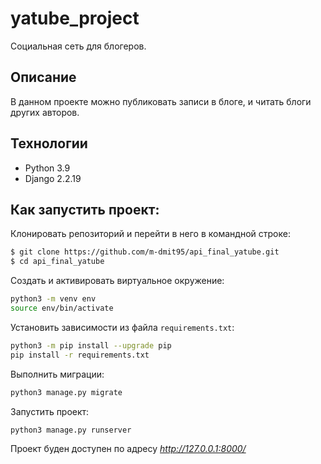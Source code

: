 # yatube_project
Социальная сеть для блогеров.

## Описание

В данном проекте можно публиковать записи в блоге, и читать блоги других авторов.

## Технологии

- Python 3.9
- Django 2.2.19

## Как запустить проект:

Клонировать репозиторий и перейти в него в командной строке:

``` bash
$ git clone https://github.com/m-dmit95/api_final_yatube.git
$ cd api_final_yatube
```

Cоздать и активировать виртуальное окружение:

``` bash
python3 -m venv env
source env/bin/activate
```

Установить зависимости из файла `requirements.txt`:

``` bash
python3 -m pip install --upgrade pip
pip install -r requirements.txt
```

Выполнить миграции:

``` bash
python3 manage.py migrate
```

Запустить проект:

``` bash
python3 manage.py runserver
```

Проект буден доступен по адресу *http://127.0.0.1:8000/*
